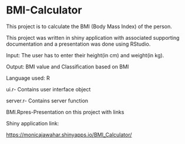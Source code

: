 # BMI-Calculator

This project is to calculate the BMI (Body Mass Index) of the  person.

This project was written in shiny application with associated supporting documentation and a presentation was done using RStudio.

Input: The user has to enter their height(in cm) and weight(in kg).

Output: BMI value and Classification based on BMI

Language used: R

ui.r-  Contains user interface object 

server.r- Contains server function 

BMI.Rpres-Presentation on this project with links 

Shiny application link:

https://monicajawahar.shinyapps.io/BMI_Calculator/


